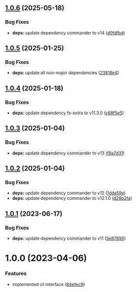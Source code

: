 ## [1.0.6](https://github.com/HiromiShikata/put-filepath-as-comment/compare/v1.0.5...v1.0.6) (2025-05-18)


### Bug Fixes

* **deps:** update dependency commander to v14 ([d0fdfbd](https://github.com/HiromiShikata/put-filepath-as-comment/commit/d0fdfbdc2dda8cd8b7b5e6d2d13affc0c178650b))

## [1.0.5](https://github.com/HiromiShikata/put-filepath-as-comment/compare/v1.0.4...v1.0.5) (2025-01-25)


### Bug Fixes

* **deps:** update all non-major dependencies ([23818e4](https://github.com/HiromiShikata/put-filepath-as-comment/commit/23818e412ae97afcd6ccbfa1333e9a633b4aacec))

## [1.0.4](https://github.com/HiromiShikata/put-filepath-as-comment/compare/v1.0.3...v1.0.4) (2025-01-18)


### Bug Fixes

* **deps:** update dependency fs-extra to v11.3.0 ([c68f5e5](https://github.com/HiromiShikata/put-filepath-as-comment/commit/c68f5e5fc9c5d5589d8dbbe8d8848cf3cd666a91))

## [1.0.3](https://github.com/HiromiShikata/put-filepath-as-comment/compare/v1.0.2...v1.0.3) (2025-01-04)


### Bug Fixes

* **deps:** update dependency commander to v13 ([f9a7d31](https://github.com/HiromiShikata/put-filepath-as-comment/commit/f9a7d313b35da55175c58cd20df9c0f0acc4bfc1))

## [1.0.2](https://github.com/HiromiShikata/put-filepath-as-comment/compare/v1.0.1...v1.0.2) (2025-01-04)


### Bug Fixes

* **deps:** update dependency commander to v12 ([1dda59e](https://github.com/HiromiShikata/put-filepath-as-comment/commit/1dda59ed1d7078852974a8ee3d8ce2044a910aaf))
* **deps:** update dependency commander to v12.1.0 ([d28b2fa](https://github.com/HiromiShikata/put-filepath-as-comment/commit/d28b2fa1d85d00df8005322d84dba5cb29e9d3ae))

## [1.0.1](https://github.com/HiromiShikata/put-filepath-as-comment/compare/v1.0.0...v1.0.1) (2023-06-17)


### Bug Fixes

* **deps:** update dependency commander to v11 ([5e87690](https://github.com/HiromiShikata/put-filepath-as-comment/commit/5e87690a0bc23666af1fa764e6734c8190038a66))

# 1.0.0 (2023-04-06)


### Features

* implemented cli interface ([84efec9](https://github.com/HiromiShikata/put-filepath-as-comment/commit/84efec95ab569ccd5152be4c10b207d2f6d4c8e3))
